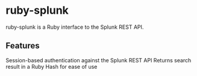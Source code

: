 ruby-splunk
===========

ruby-splunk is a Ruby interface to the Splunk REST API. 

Features
--------

Session-based authentication against the Splunk REST API
Returns search result in a Ruby Hash for ease of use
